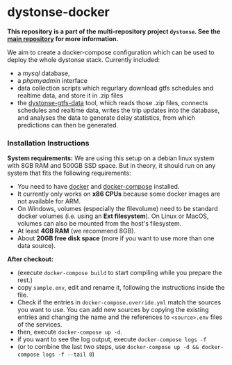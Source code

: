 # dystonse-docker

**This repository is a part of the multi-repository project `dystonse`. See the [main repository](https://github.com/dystonse/dystonse) for more information.**

We aim to create a docker-compose configuration which can be used to deploy the whole dystonse stack. Currently included:
* a _mysql_ database, 
* a _phpmyadmin_ interface
* data collection scripts which regurlary download gtfs schedules and realtime data, and store it in .zip files
* the [dystonse-gtfs-data](https://github.com/dystonse/dystonse-gtfs-data) tool, which reads those .zip files, connects schedules and realtime data, writes the trip updates into the database, and analyses the data to generate delay statistics, from which predictions can then be generated.

### Installation Instructions

**System requirements:**
We are using this setup on a debian linux system with 8GB RAM and 500GB SSD space. But in theory, it should run on any system that fits the following requirements:

* You need to have [docker](https://docs.docker.com/get-docker/) and [docker-compose](https://docs.docker.com/compose/install/) installed.
* It currently only works on **x86 CPUs** because some docker images are not available for ARM.
* On Windows, volumes (especially the filevolume) need to be standard docker volumes (i.e. using an **Ext filesystem**). On Linux or MacOS, volumes can also be mounted from the host's filesystem.
* At least **4GB RAM** (we recommend 8GB).
* About **20GB free disk space** (more if you want to use more than one data source).

**After checkout:**
* (execute `docker-compose build` to start compiling while you prepare the rest.)
* copy `sample.env`, edit and rename it, following the instructions inside the file.
* Check if the entries in `docker-compose.override.yml` match the sources you want to use. You can add new sources by copying the existing entries and changing the name and the references to `<source>.env` files of the services.
* then, execute `docker-compose up -d`.
* if you want to see the log output, execute `docker-compose logs -f`
* (or to combine the last two steps, use `docker-compose up -d && docker-compose logs -f --tail 0`)